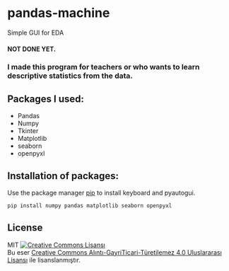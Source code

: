 # pandas-machine
 Simple GUI for EDA

#### NOT DONE YET.

### I made this program for teachers or who wants to learn descriptive statistics from the data.

## Packages I used:

* Pandas
* Numpy
* Tkinter
* Matplotlib
* seaborn
* openpyxl

## Installation of packages:

Use the package manager [pip](https://pip.pypa.io/en/stable/) to install keyboard and pyautogui.

```bash
pip install numpy pandas matplotlib seaborn openpyxl
```

## License
MIT
<a rel="license" href="http://creativecommons.org/licenses/by-nc-nd/4.0/"><img alt="Creative Commons Lisansı" style="border-width:0" src="https://i.creativecommons.org/l/by-nc-nd/4.0/88x31.png" /></a><br />Bu eser <a rel="license" href="http://creativecommons.org/licenses/by-nc-nd/4.0/"> Creative Commons Alıntı-GayriTicari-Türetilemez 4.0 Uluslararası Lisansı</a> ile lisanslanmıştır.
